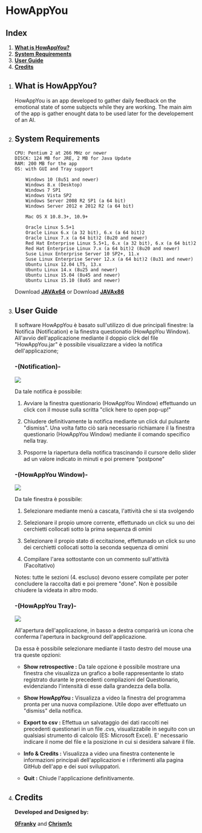 # HowAppYou

## Index

1. [**What is HowAppYou?**](#what-is-howappyou)
2. [**System Requirements**](#system-requirements)
3. [**User Guide**](#user-guide)
4. [**Credits**](#credits)

<ol>
<li>

## What is HowAppYou?

HowAppYou is an app developed to gather daily feedback on the emotional state of some subjects while they are working.
The main aim of the app is gather enought data to be used later for the developement of an AI.

</li>
<li>

## System Requirements

	CPU: Pentium 2 at 266 MHz or newer
	DISCK: 124 MB for JRE, 2 MB for Java Update
	RAM: 200 MB for the app
	OS: with GUI and Tray support
	
		Windows 10 (8u51 and newer)
		Windows 8.x (Desktop)
		Windows 7 SP1
		Windows Vista SP2
		Windows Server 2008 R2 SP1 (a 64 bit)
		Windows Server 2012 e 2012 R2 (a 64 bit)
	
		Mac OS X 10.8.3+, 10.9+
	
		Oracle Linux 5.5+1
		Oracle Linux 6.x (a 32 bit), 6.x (a 64 bit)2
		Oracle Linux 7.x (a 64 bit)2 (8u20 and newer)
		Red Hat Enterprise Linux 5.5+1, 6.x (a 32 bit), 6.x (a 64 bit)2
		Red Hat Enterprise Linux 7.x (a 64 bit)2 (8u20 and newer)
		Suse Linux Enterprise Server 10 SP2+, 11.x
		Suse Linux Enterprise Server 12.x (a 64 bit)2 (8u31 and newer)
		Ubuntu Linux 12.04 LTS, 13.x
		Ubuntu Linux 14.x (8u25 and newer)
		Ubuntu Linux 15.04 (8u45 and newer)
		Ubuntu Linux 15.10 (8u65 and newer)
	
Download [**JAVAx64**](https://www.java.com/it/download/windows-64bit.jsp)
or Download [**JAVAx86**](https://www.java.com/it/download/)

</li>
<li>

## User Guide
	
Il software HowAppYou è basato sull'utilizzo di due principali finestre: la Notifica (Notification) e la finestra questionatio (HowAppYou Window).
All'avvio dell'applicazione mediante il doppio click del file "HowAppYou.jar" è possibile visualizzare a video la notifica dell'applicazione;

### -(Notification)-

![](src/Assets/Guide/Notifica.png)

Da tale notifica è possibile:

1. Avviare la finestra questionario (HowAppYou Window) effettuando un click con il mouse sulla scritta "click here to open pop-up!"

2. Chiudere definitivamente la notifica mediante un click dul pulsante "dismiss". Una volta fatto ciò sarà necessario richiamare
il la finestra questionario (HowAppYou Window) mediante il comando specifico nella tray.

3. Posporre la riapertura della notifica trascinando il cursore dello slider ad un valore indicato in minuti e poi premere "postpone"

### -(HowAppYou Window)-

![](src/Assets/Guide/PopUp.png)

Da tale finestra è possibile:

1. Selezionare mediante menù a cascata, l'attività che si sta svolgendo

2. Selezionare il propio umore corrente, effettunado un click su uno dei cerchietti collocati sotto la prima sequenza di omini

3. Selezionare il propio stato di eccitazione, effettunado un click su uno dei cerchietti collocati sotto la seconda sequenza di omini

4. Compilare l'area sottostante con un commento sull'attività (Facoltativo)

Notes: tutte le sezioni (4. escluso) devono essere compilate per poter concludere la raccolta dati e poi premere "done".
Non è possibile chiudere la videata in altro modo.

### -(HowAppYou Tray)-

![](src/Assets/Guide/Tray.png)

All'apertura dell'applicazione, in basso a destra comparirà un icona che conferma l'apertura in background dell'applicazione.

Da essa è possibile selezionare mediante il tasto destro del mouse una tra queste opzioni:

- **Show retrospective :**
Da tale opzione è possibile mostrare una finestra che visualizza un grafico a bolle rappresentante lo stato registrato 
durante le precedenti compilazioni del Questionario, evidenziando l'intensità di esse dalla grandezza della bolla.

- **Show HowAppYou :**
Visualizza a video la finestra del programma pronta per una nuova compilazione. Utile dopo aver effettuato un "dismiss"
della notifica.

- **Export to csv :**
Effettua un salvataggio dei dati raccolti nei precedenti questionari in un file .cvs, visualizzabile in seguito 
con un qualsiasi strumento di calcolo (ES: Microsoft Excel).
E' necessario indicare il nome del file e la posizione in cui si desidera salvare il file.

- **Info & Credits :**
Visualizza a video una finestra contenente le informazioni principali dell'applicazioni 
e i riferimenti alla pagina GitHub dell'app e dei suoi sviluppatori.

- **Quit :**
Chiude l'applicazione definitivamente.

</li>
<li>

## Credits

**Developed and Designed by:**

[**0Franky**](https://github.com/0Franky)
 and [**Chrism1c**](https://github.com/Chrism1c)

</li>
</ol>
